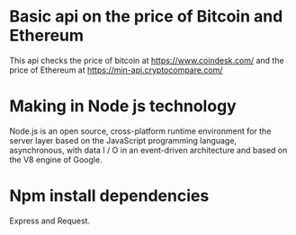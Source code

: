 # Basic api on the price of Bitcoin and Ethereum

This api checks the price of bitcoin at https://www.coindesk.com/ and the price of Ethereum at https://min-api.cryptocompare.com/

# Making in Node js technology
Node.js is an open source, cross-platform runtime environment for the server layer based on the JavaScript programming language, asynchronous, with data I / O in an event-driven architecture and based on the V8 engine of Google.

# Npm install dependencies
Express and Request.


